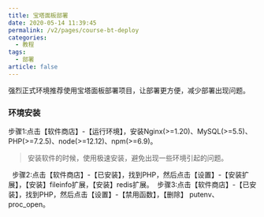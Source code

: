 ```yaml
---
title: 宝塔面板部署
date: 2020-05-14 11:39:45
permalink: /v2/pages/course-bt-deploy
categories: 
  - 教程
tags: 
  - 部署
article: false
---
```


强烈正式环境推荐使用宝塔面板部署项目，让部署更方便，减少部署出现问题。

### 环境安装
步骤1:点击【软件商店】-【运行环境】，安装Nginx(>=1.20)、MySQL(>=5.5)、PHP(>=7.2.5)、node(>=12.12)、npm(>=6.9)。
>安装软件的时候，使用极速安装，避免出现一些环境引起的问题。 

<img :src="$withBase('/img-v2/course/bt-deploy/bt-env-1.png')" alt="">
<img :src="$withBase('/img-v2/course/bt-deploy/bt-env-2.png')" alt="">
步骤2:点击【软件商店】-【已安装】，找到PHP，然后点击【设置】-【安装扩展】，【安装】fileinfo扩展，【安装】redis扩展。  
<img :src="$withBase('/img-v2/course/bt-deploy/bt-env-3.png')" alt="">
步骤3:点击【软件商店】-【已安装】，找到PHP，然后点击【设置】-【禁用函数】，【删除】 putenv、proc_open。  
<img :src="$withBase('/img-v2/course/bt-deploy/bt-env-4.png')" alt="">

